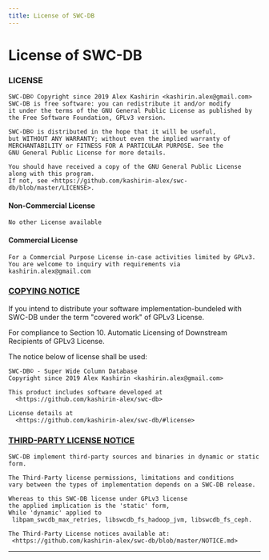 ```yaml
---
title: License of SWC-DB
---
```



# License of SWC-DB


### LICENSE

    SWC-DB© Copyright since 2019 Alex Kashirin <kashirin.alex@gmail.com>
    SWC-DB is free software: you can redistribute it and/or modify
    it under the terms of the GNU General Public License as published by
    the Free Software Foundation, GPLv3 version.

    SWC-DB© is distributed in the hope that it will be useful,
    but WITHOUT ANY WARRANTY; without even the implied warranty of
    MERCHANTABILITY or FITNESS FOR A PARTICULAR PURPOSE. See the
    GNU General Public License for more details.

    You should have received a copy of the GNU General Public License
    along with this program.
    If not, see <https://github.com/kashirin-alex/swc-db/blob/master/LICENSE>.


#### Non-Commercial License

    No other License available

#### Commercial License

    For a Commercial Purpose License in-case activities limited by GPLv3.
    You are welcome to inquiry with requirements via kashirin.alex@gmail.com



### [COPYING NOTICE](https://github.com/kashirin-alex/swc-db/blob/master/COPYING.md)

If you intend to distribute your software implementation-bundeled with SWC-DB under the term "covered work" of GPLv3 License.

For compliance to Section 10. Automatic Licensing of Downstream Recipients of GPLv3 License.

The notice below of license shall be used:

    SWC-DB© - Super Wide Column Database
    Copyright since 2019 Alex Kashirin <kashirin.alex@gmail.com>

    This product includes software developed at
      <https://github.com/kashirin-alex/swc-db>

    License details at
      <https://github.com/kashirin-alex/swc-db/#license>



### [THIRD-PARTY LICENSE NOTICE](https://github.com/kashirin-alex/swc-db/blob/master/NOTICE.md)

    SWC-DB implement third-party sources and binaries in dynamic or static form.

    The Third-Party license permissions, limitations and conditions
    vary between the types of implementation depends on a SWC-DB release.

    Whereas to this SWC-DB license under GPLv3 license
    the applied implication is the 'static' form,
    While 'dynamic' applied to
     libpam_swcdb_max_retries, libswcdb_fs_hadoop_jvm, libswcdb_fs_ceph.

    The Third-Party License notices available at:
     <https://github.com/kashirin-alex/swc-db/blob/master/NOTICE.md>

***
